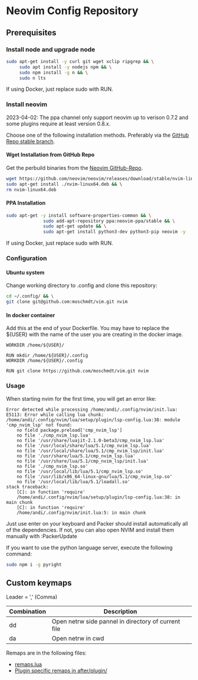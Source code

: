# Neovim Config Repository

## Prerequisites

### Install node and upgrade node

```bash
sudo apt-get install -y curl git wget xclip ripgrep && \
     sudo apt install -y nodejs npm && \
     sudo npm install -g n && \
     sudo n lts
```

If using Docker, just replace sudo with RUN.

### Install neovim

2023-04-02: The ppa channel only support neovim up to verison 0.7.2 and some plugins require at least version 0.8.x. 

Choose one of the following installation methods. Preferably via the [GitHub Repo stable branch](#wget-installation-from-github-repo).


#### Wget Installation from GitHub Repo

Get the perbuild binaries from the [Neovim GitHub-Repo](https://github.com/neovim/neovim/releases/tag/stable).

```bash
wget https://github.com/neovim/neovim/releases/download/stable/nvim-linux64.deb && \ 
sudo apt-get install ./nvim-linux64.deb && \ 
rm nvim-linux64.deb
```

#### PPA Installation

```bash
sudo apt-get -y install software-properties-common && \
              sudo add-apt-repository ppa:neovim-ppa/stable && \
              sudo apt-get update && \
              sudo apt-get install python3-dev python3-pip neovim -y
```

If using Docker, just replace sudo with RUN.

### Configuration

#### Ubuntu system

Change working directory to .config and clone this repository:

```bash
cd ~/.config/ && \
git clone git@github.com:moschmdt/vim.git nvim
```

#### In docker container

Add this at the end of your Dockerfile. You may have to replace the ${USER}
with the name of the user you are creating in the docker image.

```
WORKDIR /home/${USER}/

RUN mkdir /home/${USER}/.config
WORKDIR /home/${USER}/.config

RUN git clone https://github.com/moschmdt/vim.git nvim
```

### Usage

When starting nvim for the first time, you will get an error like:

```
Error detected while processing /home/andi/.config/nvim/init.lua:
E5113: Error while calling lua chunk: /home/andi/.config/nvim/lua/setup/plugin/lsp-config.lua:38: module 'cmp_nvim_lsp' not found:
	no field package.preload['cmp_nvim_lsp']
	no file './cmp_nvim_lsp.lua'
	no file '/usr/share/luajit-2.1.0-beta3/cmp_nvim_lsp.lua'
	no file '/usr/local/share/lua/5.1/cmp_nvim_lsp.lua'
	no file '/usr/local/share/lua/5.1/cmp_nvim_lsp/init.lua'
	no file '/usr/share/lua/5.1/cmp_nvim_lsp.lua'
	no file '/usr/share/lua/5.1/cmp_nvim_lsp/init.lua'
	no file './cmp_nvim_lsp.so'
	no file '/usr/local/lib/lua/5.1/cmp_nvim_lsp.so'
	no file '/usr/lib/x86_64-linux-gnu/lua/5.1/cmp_nvim_lsp.so'
	no file '/usr/local/lib/lua/5.1/loadall.so'
stack traceback:
	[C]: in function 'require'
	/home/andi/.config/nvim/lua/setup/plugin/lsp-config.lua:38: in main chunk
	[C]: in function 'require'
	/home/andi/.config/nvim/init.lua:5: in main chunk
```

Just use enter on your keyboard and Packer should install automatically all of the dependencies.
If not, you can also open NVIM and install them manually with :PackerUpdate

If you want to use the python language server, execute the following command:

```bash
sudo npm i -g pyright
```

## Custom keymaps


Leader = ',' (Comma)

| Combination | Description | 
| --- | --- | 
| <Leader>dd | Open netrw side pannel in directory of current file |
| <Leader>da | Open netrw in cwd |

Remaps are in the following files:
- [remaps.lua](lua/setup/remaps.lua)
- [Plugin specific remaps in after/plugin/](after/plugin/)
